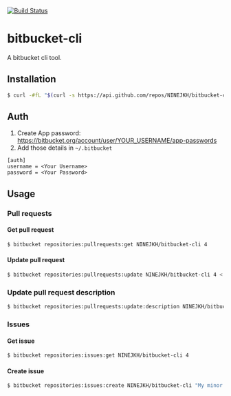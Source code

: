 [![Build Status](https://travis-ci.org/NINEJKH/bitbucket-cli.svg?branch=master)](https://travis-ci.org/NINEJKH/bitbucket-cli)

# bitbucket-cli

A bitbucket cli tool.

## Installation

```bash
$ curl -#fL "$(curl -s https://api.github.com/repos/NINEJKH/bitbucket-cli/releases/latest | grep 'browser_download_url' | sed -n 's/.*"\(http.*\)".*/\1/p')" | sudo tee /usr/local/bin/bitbucket > /dev/null && sudo chmod +x /usr/local/bin/bitbucket
```

## Auth

1. Create App password: https://bitbucket.org/account/user/YOUR_USERNAME/app-passwords
2. Add those details in `~/.bitbucket`

```
[auth]
username = <Your Username>
password = <Your Password>
```

## Usage

### Pull requests

#### Get pull request

```bash
$ bitbucket repositories:pullrequests:get NINEJKH/bitbucket-cli 4
```

#### Update pull request

```bash
$ bitbucket repositories:pullrequests:update NINEJKH/bitbucket-cli 4 < payload.json
```

### Update pull request description

```bash
$ bitbucket repositories:pullrequests:update:description NINEJKH/bitbucket-cli 4 "new description (or via STDIN)"
```


### Issues

#### Get issue

```bash
$ bitbucket repositories:issues:get NINEJKH/bitbucket-cli 4
```

#### Create issue

```bash
$ bitbucket repositories:issues:create NINEJKH/bitbucket-cli "My minor task" "content of the issue" task minor
```